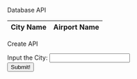 <style>
    <head>
    <meta name="viewport" content="width-device-width, initial-scale=1.0">

    /*Make sure to make maps centered to h2, but can make h1 left indent*/
    h1 {
        color: blue;
        margin-bottom: 60px;
        font-family; georgia;
        text-align: center;
    }

    iframe {
        width: 90%;
        height: fixed;
        filter: invert(50%);
    }
  </head>
    /* .bigimage {
  margin: 50px;
  display: block;
  margin-left: auto;
  margin-right: auto;
  width: 50%;
}

.link1 {
background-image: url(images/icons2/home.png);
background-size: cover;
}
.link2 {
  background-image: url(images/icons2/locationMarker.png);
  background-size: cover;
}

.link3 {
  background-image: url(images/icons2/map.png);
  background-size: cover;
}

.link4 {
  background-image: url(images/icons2/building.png);
  background-size: cover;
}

.link5 {
  background-image: url(images/icons2/airport.png);
  background-size: cover;
}
/* Style for the navigation bar */
/* .nav {
  display: flex;
  background-image: url(images/icons2/header.gif);
  justify-content: left;
  align-items: center;
  background-color: #f8f8f8;
  border-radius: 8px;
  
}

.nav a {
  display: inline-block;
  width: 75px;
  height: 75px;
  background-size: cover;
  margin: 0 10px;
  text-indent: -9999px;
}

/* Style for the links */
/* .link {
  text-decoration: none;
  color: #333;
  font-size: 16px;
  font-weight: bold;
  text-align: center;
  display: block;
  padding-top: 10px;
}  */
/*     
    h1 {
        color: blue;
        margin-bottom: 60px;
        font-family; georgia;
        text-align: center;
    }

    iframe {
        width: 90%;
        height: fixed;
        filter: invert(75%);
    }

    .content{
        display: flex;
        justify-content: center;
        flex-direction: column;
    }

    .content>*{
        padding: 10px;
    } */
</style>


<p>Database API</p>

<table>
  <thead>
  <tr>
    <th>City Name</th>
    <th>Airport Name</th>
  </tr>
  </thead>
  <tbody id="result">
    <!-- javascript generated data -->
  </tbody>
</table>

<p>Create API</p>

<div id='content'>
<form id='airportForm'>
<div class='form-uname'>
    <label id='cityLabel' for='cityField'>Input the City:</label>
    <input id='cityField' type='text' maxlength='25'>
</div>
<div class='form-sub'>
    <button id='subButton' type='button'>Submit!</button>
</div>
</form>

<div id="text"></div>

<div>
    <p id='result'></p></div>
</div>

<script type="text/javascript">

latitude = 0;
longitude = 0;

// prepare HTML result container for new output
const apiUrl = "https://farmersflask.duckdns.org/api/airport";

// const create_fetch = apiUrl + '/create';
const read_fetch = apiUrl + '/';

// Code to get city name from user
var airport;

function getAirportName() {
var cityField = document.getElementById('cityField').value;
var result = document.getElementById('result');

const options = {
	method: 'GET',
	headers: {
		'X-Access-Token': 'c203885d962780e0f71c0a1e65db31e3',
		'X-RapidAPI-Key': 'f56b20ef1cmsh82a127be1b400c6p1e21bcjsn093efcf02b8f',
		'X-RapidAPI-Host': 'travelpayouts-travelpayouts-flight-data-v1.p.rapidapi.com'
	}
};

fetch('https://travelpayouts-travelpayouts-flight-data-v1.p.rapidapi.com/data/en-GB/cities.json', options)
	.then(response => response.json())
	.then(response => {
        console.log(response)

var dictionary = 0

for (let i = 0; i < response.length; i++){
    if (response[i]['name'] == cityField){
        dictionary = response[i]
        console.log(dictionary) 
    }
}

if (dictionary == 0){
    const textDiv = document.getElementById('text');    
    const p = document.createElement('P');
    const pText = document.createTextNode("City not found.");
    textDiv.appendChild(p);
    p.appendChild(pText);

}

// Code to search for the user input city in the API response and fetch latitude and longitude for it

        latitude = dictionary.coordinates.lat
        longitude = dictionary.coordinates.lon

        url = 'https://aerodatabox.p.rapidapi.com/airports/search/location/' + latitude + '/' + longitude + '/km/50/16?withFlightInfoOnly=false'

        const textDiv = document.getElementById('text');
        
        const p = document.createElement('P');
        const pText = document.createTextNode('');

        textDiv.appendChild(p);
        p.appendChild(pText);

        const aerodataboxOptions = {
            method: 'GET',
            headers: {
                'X-RapidAPI-Key': 'f56b20ef1cmsh82a127be1b400c6p1e21bcjsn093efcf02b8f',
                'X-RapidAPI-Host': 'aerodatabox.p.rapidapi.com'
            }
        };

    fetch(url, aerodataboxOptions)
        .then(response => response.json())
        .then(response => {
            console.log(response)

airport = response.items[0].name
var num = 0

for (let i = 0; i < airport.length; i++){
    if (airport[i] == ","){
        num += 2
        break
    }
    num += 1
}

airport = airport.slice(num)

// Code to extract airport name and print on the webpage
            if (latitude != 0){
                const textDiv = document.getElementById('text');
            
                // const p = document.createElement('P');
                const pText = document.createTextNode("Nearest Airport to " + cityField + ": " + airport);

                // textDiv.appendChild(p);
                p.appendChild(pText);
            }
            
            })
        .catch(err => console.error(err));
        })
	.catch(err => console.error(err));
}

var subButton = document.getElementById('subButton');
subButton.addEventListener('click', getAirportName, false); 

// document.getElementById('airportField').innerHTML = airport;
read_entries();
create_entry();
// Function to post an entry into the database

function create_entry(){
  const body = {
      city: document.getElementById('cityField').value,
//      airportField: document.getElementById('airportField').value
  };
  const requestOptions = {
      method: 'POST',
      mode: 'no-cors',
      body: JSON.stringify(body),
      headers: {
          "content-type": "application/json",
          'Authorization': 'Bearer my-token',
      },
  };

// URL for Create API
// Fetch API call to the database to create a new entry
//  var url = "http://10.0.0.34:8012/api/airport/";
  var create_fetch = "https://farmersflask.duckdns.org/api/airport/create"
  fetch(create_fetch, requestOptions)
    .then(response => {
      // trap error response from Web API
      if (response.status !== 200) {
        const errorMsg = 'Database create error: ' + response.status;
        console.log(errorMsg);
        return;
      }
      // response contains valid result
      response.json().then(data => {
          console.log(data);
          //add a table row for the new city and airport
          add_row(data);
      })
  })
}

// Display city-airport table, data is fetched from Backend Database
function read_entries() {
  // prepare fetch options
  const read_options = {
    method: 'GET',
    mode: 'cors',
    cache: 'default',
    credentials: 'omit',
    headers: {
      'Content-Type': 'application/json'
    },
  };
  // fetch the data from API
  fetch(read_fetch, read_options)
    .then(response => {
      // check for response errors
      if (response.status !== 200) {
          const errorMsg = 'Database read error: ' + response.status;
          console.log(errorMsg);
          return;
      }
      // valid response will have json data
      response.json().then(data => {
          console.log(data);
          for (let row in data) {
            console.log(data[row]);
            add_row(data[row]);
          }
      })
  })
  // catch fetch errors (ie ACCESS to server blocked)
  .catch(err => {
    console.error(err);
  });
}

function add_row(data) {
  const tr = document.createElement("tr");
  const city1 = document.createElement("td");
//  const airport1 = document.createElement("td");
  // obtain data that is specific to the API
  city1.innerHTML = data.city; 
//  airport1.innerHTML = data.airport; 

  // add HTML to container
  tr.appendChild(city1);
//  tr.appendChild(airport1);

  resultContainer.appendChild(tr);
}

</script>


